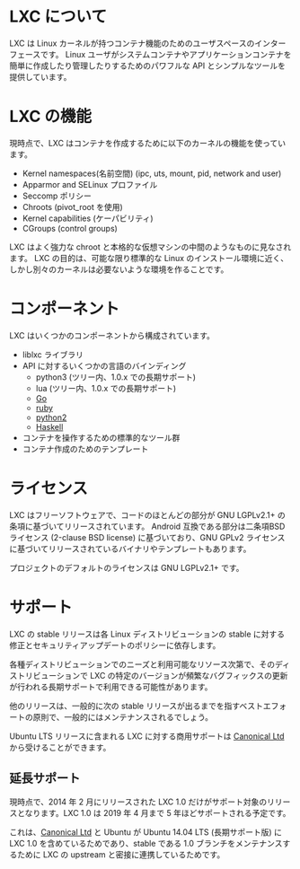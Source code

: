 # LXC について <!-- What's LXC? -->

<!--
LXC is a userspace interface for the Linux kernel containment features.  
Through a powerful API and simple tools, it lets Linux users easily create  
and manage system or application containers.
-->
LXC は Linux カーネルが持つコンテナ機能のためのユーザスペースのインターフェースです。
Linux ユーザがシステムコンテナやアプリケーションコンテナを簡単に作成したり管理したりするためのパワフルな API とシンプルなツールを提供しています。

# LXC の機能 <!-- Features -->

<!--
Current LXC uses the following kernel features to contain processes:
-->
現時点で、LXC はコンテナを作成するために以下のカーネルの機能を使っています。

 * Kernel namespaces(名前空間) (ipc, uts, mount, pid, network and user)<!-- Kernel namespaces (ipc, uts, mount, pid, network and user) -->
 * Apparmor and SELinux プロファイル <!-- Apparmor and SELinux profiles -->
 * Seccomp ポリシー <!-- Seccomp policies -->
 * Chroots (pivot\_root を使用) <!-- Chroots (using pivot\_root) -->
 * Kernel capabilities (ケーパビリティ) <!-- Kernel capabilities -->
 * CGroups (control groups)

<!--
LXC containers are often considered as something in the middle between a chroot and  
a full fledged virtual machine. The goal of LXC is to create an environment as close as possible  
to a standard Linux installation but without the need for a separate kernel.
-->
LXC はよく強力な chroot と本格的な仮想マシンの中間のようなものに見なされます。
LXC の目的は、可能な限り標準的な Linux のインストール環境に近く、しかし別々のカーネルは必要ないような環境を作ることです。 

# コンポーネント <!-- Components -->

<!--
LXC is currently made of a few separate components:
-->
LXC はいくつかのコンポーネントから構成されています。 

 * liblxc ライブラリ <!-- The liblxc library -->
 * API に対するいくつかの言語のバインディング <!-- Several language bindings for the API: -->
    * python3 (ツリー内、1.0.x での長期サポート) <!-- python3 (in-tree, long term support in 1.0.x) -->
    * lua (ツリー内、1.0.x での長期サポート) <!-- lua (in tree, long term support in 1.0.x) -->
    * [Go](https://github.com/lxc/go-lxc)
    * [ruby](https://github.com/lxc/ruby-lxc)
    * [python2](https://github.com/lxc/python2-lxc)
    * [Haskell](https://github.com/fizruk/lxc)
 * コンテナを操作するための標準的なツール群<!-- A set of standard tools to control the containers -->
 * コンテナ作成のためのテンプレート <!-- Distribution container templates -->

# ライセンス <!-- Licensing -->
<!--
LXC is free software, most of the code is released under the terms of the GNU LGPLv2.1+ license,  
some Android compatibility bits are released under a standard 2-clause BSD license  
and some binaries and templates are released under the GNU GPLv2 license.
-->
LXC はフリーソフトウェアで、コードのほとんどの部分が GNU LGPLv2.1+ の条項に基づいてリリースされています。
Android 互換である部分は二条項BSDライセンス (2-clause BSD license) に基づいており、GNU GPLv2 ライセンスに基づいてリリースされているバイナリやテンプレートもあります。 

<!--
The default license for the project is the GNU LGPLv2.1+.
-->
プロジェクトのデフォルトのライセンスは GNU LGPLv2.1+ です。

# サポート <!-- Support -->

<!--
LXC's stable release support relies on the Linux distributions  
and their own commitment to pushing stable fixes and security updates.
-->
LXC の stable リリースは各 Linux ディストリビューションの stable に対する修正とセキュリティアップデートのポリシーに依存します。

<!--
Based on the needs and available resources from the various distributions,  
specific versions of LXC can enjoy long term support with frequent bugfix updates.
-->
各種ディストリビューションでのニーズと利用可能なリソース次第で、そのディストリビューションで LXC の特定のバージョンが頻繁なバグフィックスの更新が行われる長期サポートで利用できる可能性があります。

<!--
Other releases will typically be maintained on a best effort basis which  
typically means until the next stable release is out.
-->
他のリリースは、一般的に次の stable リリースが出るまでを指すベストエフォートの原則で、一般的にはメンテナンスされるでしょう。

<!--
Commercial support for LXC on Ubuntu LTS releases can be obtained from [Canonical Ltd](http://www.canonical.com).
-->
Ubuntu LTS リリースに含まれる LXC に対する商用サポートは [Canonical Ltd](http://www.canonical.com) から受けることができます。

## 延長サポート <!-- Extended support -->

<!--
At this time, the only such release is LXC 1.0 which was released in  
February 2014 and will be supported until April 2019 (a bit over 5 years).
-->
現時点で、2014 年 2 月にリリースされた LXC 1.0 だけがサポート対象のリリースとなります。LXC 1.0 は 2019 年 4 月まで 5 年ほどサポートされる予定です。

<!--
This is thanks to [Canonical Ltd](http://www.canonical.com) and Ubuntu who included
LXC 1.0 in Ubuntu 14.04 LTS (Long Term Support) and work closely with LXC upstream
to maintain the stable 1.0 branch.
-->
これは、[Canonical Ltd](http://www.canonical.com) と Ubuntu が Ubuntu 14.04 LTS (長期サポート版) に LXC 1.0 を含めているためであり、stable である 1.0 ブランチをメンテナンスするために LXC の upstream と密接に連携しているためです。
